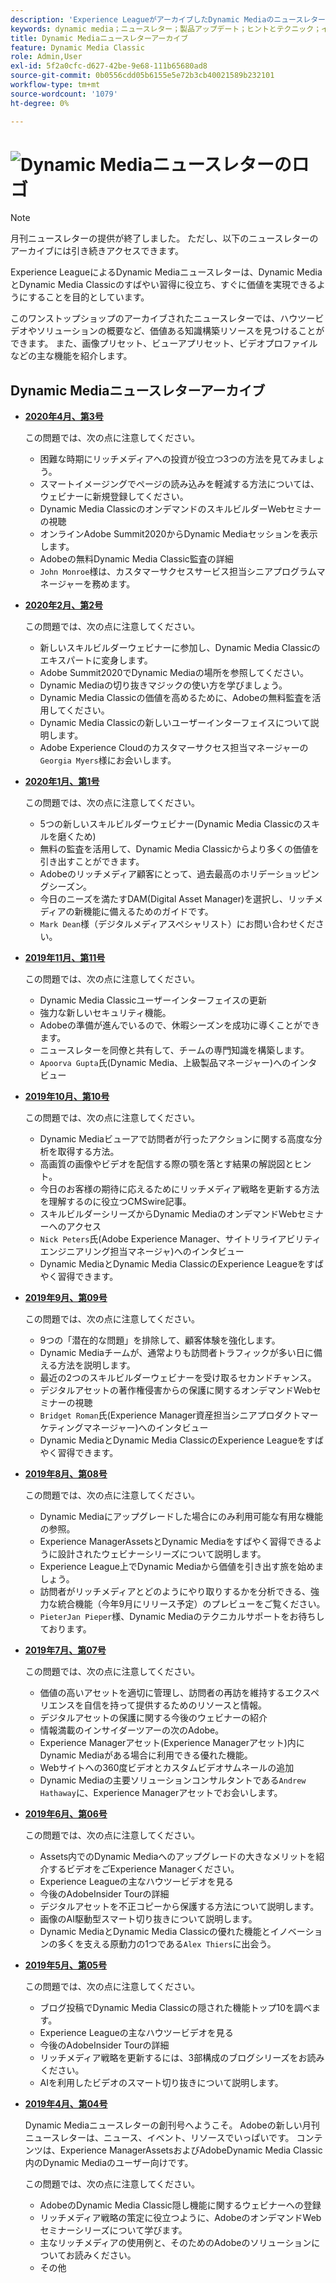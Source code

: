 ```yaml
---
description: 'Experience LeagueがアーカイブしたDynamic Mediaのニュースレターは、月刊ニュースレターでした。 Dynamic MediaとDynamic Media Classicをすばやく習得して、すぐに価値を実現できるようにすることを目的に設計されています。 アーカイブされたニュースレターには、廃止されたワンストップショップニュースレターで利用できる貴重な知識構築リソースが含まれています。 アーカイブされたニュースレターには、ハウツービデオとソリューションの概要が含まれます。 また、画像プリセット、ビューアプリセット、ビデオプロファイルなどの主な機能を紹介します。 '
keywords: dynamic media；ニュースレター；製品アップデート；ヒントとテクニック；イベント；顧客の成功；ブログ；ブログ；画像；ビデオ；機能；機能
title: Dynamic Mediaニュースレターアーカイブ
feature: Dynamic Media Classic
role: Admin,User
exl-id: 5f2a0cfc-d627-42be-9e68-111b65680ad8
source-git-commit: 0b0556cdd05b6155e5e72b3cb40021589b232101
workflow-type: tm+mt
source-wordcount: '1079'
ht-degree: 0%

---
```


# ![Dynamic Mediaニュースレターのロゴ](/help/assets/dynamic-media-newsletter-logo.png)

>[!NOTE]
>
>月刊ニュースレターの提供が終了しました。 ただし、以下のニュースレターのアーカイブには引き続きアクセスできます。

Experience LeagueによるDynamic Mediaニュースレターは、Dynamic MediaとDynamic Media Classicのすばやい習得に役立ち、すぐに価値を実現できるようにすることを目的としています。

このワンストップショップのアーカイブされたニュースレターでは、ハウツービデオやソリューションの概要など、価値ある知識構築リソースを見つけることができます。 また、画像プリセット、ビューアプリセット、ビデオプロファイルなどの主な機能を紹介します。

<!-- microsite demo page https://experienceleague.adobe.com/tools/dynamic-media-demo/index.html -->

<!-- ## Get inspired. Stay informed.

[Sign up](https://www.adobe.com/subscription/dynamic-media-newsletter.html) to receive the Dynamic Media newsletter on a monthly basis in your inbox. -->

## Dynamic Mediaニュースレターアーカイブ

<!-- * **[May 2020, Issue 4](https://expleague.azureedge.net/assets/aem/Experience-Insider-vol.31.html)**

    In this issue:

    * What business continuity means in uncertain times.
    * Key takeaways from the first all-digital Adobe Summit.
    * Must-watch Experience Manager breakout sessions.
    * Summit customer spotlight: Under Armour.
    * Never miss an Experience Insider webinar.
    * Public sector spotlight: The urgent need for digital enrollment.
    * Look what’s new in Experience Manager Innovation.
    * Build your Experience Manager skills *live* with the Adobe pros.
    * Connect with the Adobe Experience Manager Community.
    * Fast-track your Adobe expertise with Adobe Experience League. -->

* **[2020年4月、第3号](https://experienceleague.adobe.com/tools/dynamic-media-demo/newsletter/Dynamic_Media_Newsletter_04_2020_April.html)**

   この問題では、次の点に注意してください。

   * 困難な時期にリッチメディアへの投資が役立つ3つの方法を見てみましょう。
   * スマートイメージングでページの読み込みを軽減する方法については、ウェビナーに新規登録してください。
   * Dynamic Media ClassicのオンデマンドのスキルビルダーWebセミナーの視聴
   * オンラインAdobe Summit2020からDynamic Mediaセッションを表示します。
   * Adobeの無料Dynamic Media Classic監査の詳細
   * `John Monroe`様は、カスタマーサクセスサービス担当シニアプログラムマネージャーを務めます。

* **[2020年2月、第2号](https://experienceleague.adobe.com/tools/dynamic-media-demo/newsletter/Dynamic_Media_Newsletter_02_2020_Feb.html)**

   この問題では、次の点に注意してください。

   * 新しいスキルビルダーウェビナーに参加し、Dynamic Media Classicのエキスパートに変身します。
   * Adobe Summit2020でDynamic Mediaの場所を参照してください。
   * Dynamic Mediaの切り抜きマジックの使い方を学びましょう。
   * Dynamic Media Classicの価値を高めるために、Adobeの無料監査を活用してください。
   * Dynamic Media Classicの新しいユーザーインターフェイスについて説明します。
   * Adobe Experience Cloudのカスタマーサクセス担当マネージャーの`Georgia Myers`様にお会いします。

* **[2020年1月、第1号](https://experienceleague.adobe.com/tools/dynamic-media-demo/newsletter/Dynamic_Media_Newsletter_01_2020_Jan.html)**

   この問題では、次の点に注意してください。

   * 5つの新しいスキルビルダーウェビナー(Dynamic Media Classicのスキルを磨くため)
   * 無料の監査を活用して、Dynamic Media Classicからより多くの価値を引き出すことができます。
   * Adobeのリッチメディア顧客にとって、過去最高のホリデーショッピングシーズン。
   * 今日のニーズを満たすDAM(Digital Asset Manager)を選択し、リッチメディアの新機能に備えるためのガイドです。
   * `Mark Dean`様（デジタルメディアスペシャリスト）にお問い合わせください。

* **[2019年11月、第11号](https://experienceleague.adobe.com/tools/dynamic-media-demo/newsletter/Dynamic_Media_Newsletter_11_2019_Nov.html)**

   この問題では、次の点に注意してください。

   * Dynamic Media Classicユーザーインターフェイスの更新
   * 強力な新しいセキュリティ機能。
   * Adobeの準備が進んでいるので、休暇シーズンを成功に導くことができます。
   * ニュースレターを同僚と共有して、チームの専門知識を構築します。
   * `Apoorva Gupta`氏(Dynamic Media、上級製品マネージャー)へのインタビュー

* **[2019年10月、第10号](https://experienceleague.adobe.com/tools/dynamic-media-demo/newsletter/Dynamic_Media_Newsletter_10_2019_Oct.html)**

   この問題では、次の点に注意してください。

   * Dynamic Mediaビューアで訪問者が行ったアクションに関する高度な分析を取得する方法。
   * 高画質の画像やビデオを配信する際の顎を落とす結果の解説図とヒント。
   * 今日のお客様の期待に応えるためにリッチメディア戦略を更新する方法を理解するのに役立つCMSwire記事。
   * スキルビルダーシリーズからDynamic MediaのオンデマンドWebセミナーへのアクセス
   * `Nick Peters`氏(Adobe Experience Manager、サイトリライアビリティエンジニアリング担当マネージャ)へのインタビュー
   * Dynamic MediaとDynamic Media ClassicのExperience Leagueをすばやく習得できます。

* **[2019年9月、第09号](https://experienceleague.adobe.com/tools/dynamic-media-demo/newsletter/Dynamic_Media_Newsletter_09_2019_Sept.html)**

   この問題では、次の点に注意してください。

   * 9つの「潜在的な問題」を排除して、顧客体験を強化します。
   * Dynamic Mediaチームが、通常よりも訪問者トラフィックが多い日に備える方法を説明します。
   * 最近の2つのスキルビルダーウェビナーを受け取るセカンドチャンス。
   * デジタルアセットの著作権侵害からの保護に関するオンデマンドWebセミナーの視聴
   * `Bridget Roman`氏(Experience Manager資産担当シニアプロダクトマーケティングマネージャー)へのインタビュー
   * Dynamic MediaとDynamic Media ClassicのExperience Leagueをすばやく習得できます。

* **[2019年8月、第08号](https://experienceleague.adobe.com/tools/dynamic-media-demo/newsletter/Dynamic_Media_Newsletter_08_2019_Aug.html)**

   この問題では、次の点に注意してください。

   * Dynamic Mediaにアップグレードした場合にのみ利用可能な有用な機能の参照。
   * Experience ManagerAssetsとDynamic Mediaをすばやく習得できるように設計されたウェビナーシリーズについて説明します。
   * Experience League上でDynamic Mediaから価値を引き出す旅を始めましょう。
   * 訪問者がリッチメディアとどのようにやり取りするかを分析できる、強力な統合機能（今年9月にリリース予定）のプレビューをご覧ください。
   * `PieterJan Pieper`様、Dynamic Mediaのテクニカルサポートをお待ちしております。

* **[2019年7月、第07号](https://experienceleague.adobe.com/tools/dynamic-media-demo/newsletter/Dynamic_Media_Newsletter_07_2019_July.html)**

   この問題では、次の点に注意してください。

   * 価値の高いアセットを適切に管理し、訪問者の再訪を維持するエクスペリエンスを自信を持って提供するためのリソースと情報。
   * デジタルアセットの保護に関する今後のウェビナーの紹介
   * 情報満載のインサイダーツアーの次のAdobe。
   * Experience Managerアセット(Experience Managerアセット)内にDynamic Mediaがある場合に利用できる優れた機能。
   * Webサイトへの360度ビデオとカスタムビデオサムネールの追加
   * Dynamic Mediaの主要ソリューションコンサルタントである`Andrew Hathaway`に、Experience Managerアセットでお会いします。

* **[2019年6月、第06号](https://experienceleague.adobe.com/tools/dynamic-media-demo/newsletter/Dynamic_Media_Newsletter_06_2019_June.html)**

   この問題では、次の点に注意してください。

   * Assets内でのDynamic Mediaへのアップグレードの大きなメリットを紹介するビデオをごExperience Managerください。
   * Experience Leagueの主なハウツービデオを見る
   * 今後のAdobeInsider Tourの詳細
   * デジタルアセットを不正コピーから保護する方法について説明します。
   * 画像のAI駆動型スマート切り抜きについて説明します。
   * Dynamic MediaとDynamic Media Classicの優れた機能とイノベーションの多くを支える原動力の1つである`Alex Thiers`に出会う。

* **[2019年5月、第05号](https://experienceleague.adobe.com/tools/dynamic-media-demo/newsletter/Dynamic_Media_Newsletter_05_2019_May.html)**

   この問題では、次の点に注意してください。

   * ブログ投稿でDynamic Media Classicの隠された機能トップ10を調べます。
   * Experience Leagueの主なハウツービデオを見る
   * 今後のAdobeInsider Tourの詳細
   * リッチメディア戦略を更新するには、3部構成のブログシリーズをお読みください。
   * AIを利用したビデオのスマート切り抜きについて説明します。

* **[2019年4月、第04号](https://experienceleague.adobe.com/tools/dynamic-media-demo/newsletter/Dynamic_Media_Newsletter_04_2019_April.html)**

   Dynamic Mediaニュースレターの創刊号へようこそ。 Adobeの新しい月刊ニュースレターは、ニュース、イベント、リソースでいっぱいです。 コンテンツは、Experience ManagerAssetsおよびAdobeDynamic Media Classic内のDynamic Mediaのユーザー向けです。

   この問題では、次の点に注意してください。

   * AdobeのDynamic Media Classic隠し機能に関するウェビナーへの登録
   * リッチメディア戦略の策定に役立つように、AdobeのオンデマンドWebセミナーシリーズについて学びます。
   * 主なリッチメディアの使用例と、そのためのAdobeのソリューションについてお読みください。
   * その他

